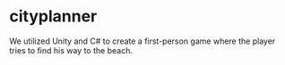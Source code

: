 # cityplanner
We utilized Unity and C# to create a first-person game where the player tries to find his way to the beach.
